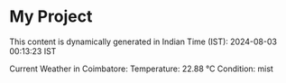 # My Project

This content is dynamically generated in Indian Time (IST): 2024-08-03 00:13:23 IST


Current Weather in Coimbatore:
Temperature: 22.88 °C
Condition: mist
